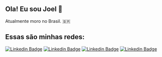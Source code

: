 
## Ola! Eu sou Joel :wave:

Atualmente moro no Brasil. 🇧🇷 

## Essas são minhas redes:
[![Linkedin Badge](https://img.shields.io/badge/-Linkedin-blue?style=flat-square&logo=Linkedin&logoColor=white&link=#)](https://www.linkedin.com/in/joel-sousa-173745179/)
[![Linkedin Badge](https://img.shields.io/badge/-Gmail-222222?style=flat-square&logo=gmail&logoColor=white&link=#)](mailto:joelfsousa95@gmail.com)
[![Linkedin Badge](https://img.shields.io/badge/-Portifolio-222222?style=flat-square&logo=dev&logoColor=white&link=#)](https://github.com/Joel-Sousa?tab=repositories)
[![Linkedin Badge](https://img.shields.io/badge/-Dev-222222?style=flat-square&logo=dev&logoColor=white&link=#)](https://dev.to/joelsousa)
<!--[![Linkedin Badge](https://img.shields.io/badge/-Dev-222222?style=flat-square&logo=dev&logoColor=white&link=#)](#)-->
<!--
[![Linkedin Badge](https://img.shields.io/badge/-Linkedin-blue?style=flat-square&logo=Linkedin&logoColor=white&link=https://www.linkedin.com/in/joel-sousa-173745179/)](https://www.linkedin.com/in/joel-sousa-173745179/)
[![Linkedin Badge](https://img.shields.io/badge/-Gmail-222222?style=flat-square&logo=gmail&logoColor=white&link=mailto:joelfsousa95@gmail.com)](mailto:joelfsousa95@gmail.com)
[![Linkedin Badge](https://img.shields.io/badge/-Portifolio-222222?style=flat-square&logo=dev&logoColor=white&link=https://github.com/Joel-Sousa?tab=repositories)](https://github.com/Joel-Sousa?tab=repositories)
[![Linkedin Badge](https://img.shields.io/badge/-Dev-222222?style=flat-square&logo=dev&logoColor=white&link=https://dev.to/joelsousa)](https://dev.to/joelsousa)
-->

<!--
[![](https://img.shields.io/badge/-Twitter-222222?style=flat-square&logo=twitter&logoColor=white&link=https://twitter.com/andersonf00)](https://twitter.com/andersonf00)
[![](https://img.shields.io/badge/-Medium-222222?style=flat-square&logo=medium&logoColor=white&link=https://medium.com/@fernandesanderson14)](https://medium.com/@fernandesanderson14)
-->

<!--
**Joel-Sousa/Joel-Sousa** is a ✨ _special_ ✨ repository because its `README.md` (this file) appears on your GitHub profile.
###  ¯\\\(ツ)/¯
Here are some ideas to get you started:

- 🔭 I’m currently working on ...
- 🌱 I’m currently learning ...
- 👯 I’m looking to collaborate on ...
- 🤔 I’m looking for help with ...
- 💬 Ask me about ...
- 📫 How to reach me: ...
- 😄 Pronouns: ...
- ⚡ Fun fact: ...
-->
 
